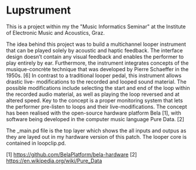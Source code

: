 # Lupstrument
This is a project within my the "Music Informatics Seminar" at the Institute of Electronic Music and Acoustics, Graz. 

The idea behind this project was to build a multichannel looper instrument
that can be played solely by acoustic and haptic feedback. The interface
design doesn’t contain any visual feedback and enables the performer to
play entirely by ear.
Furthermore, the instrument integrates concepts of the musique-concrète
technique that was developed by Pierre Schaeffer in the 1950s. [6] In
contrast to a traditional looper pedal, this instrument allows drastic live-
modifications to the recorded and looped sound material. The possible
modifications include selecting the start and end of the loop within the
recorded audio material, as well as playing the loop reversed and at altered
speed.
Key to the concept is a proper monitoring system that lets the performer
pre-listen to loops and their live-modifications.
The concept has been realised with the open-source hardware platform Bela
[1], with software being developed in the computer music language Pure
Data. [2]

The _main.pd file is the top layer which shows the all inputs and outpus as they are layed out in my hardware version of this patch. The looper core is contained in loopclip.pd.

[1] https://github.com/BelaPlatform/bela-hardware
[2] https://en.wikipedia.org/wiki/Pure_Data
